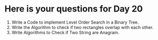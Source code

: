 # Here is your questions for Day 20

1. Write a Code to implement Level Order Search in a Binary Tree. <br>
2. Write the Algorithm to check if two rectangles overlap with each other. <br>
3. Write Algorithms to Check if Two String are Anagram.
